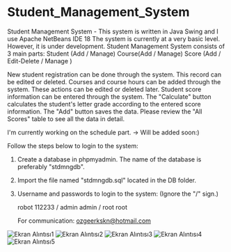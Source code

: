 # Student_Management_System
Student Management System - This system is written in Java Swing and I use Apache NetBeans IDE 18
The system is currently at a very basic level. However, it is under development.
Student Management System consists of 3 main parts:
Student (Add / Manage)
Course(Add / Manage)
Score (Add / Edit-Delete / Manage )

New student registration can be done through the system. This record can be edited or deleted.
Courses and course hours can be added through the system. These actions can be edited or deleted later.
Student score information can be entered through the system. The "Calculate" button calculates the student's 
letter grade according to the entered score information. The "Add" button saves the data.
Please review the "All Scores" table to see all the data in detail.

I'm currently working on the schedule part. -> Will be added soon:)

Follow the steps below to login to the system:
1) Create a database in phpmyadmin. The name of the database is preferably "stdmngdb".
2) Import the file named "stdmngdb.sql" located in the DB folder.
3) Username and passwords to login to the system:  (Ignore the "/" sign.)
  
    robot 112233 /
    admin admin  /
    root  root

   For communication: ozgeerkskn@hotmail.com


![Ekran Alıntısı1](https://github.com/ozgeerkskn/Student_Management_System/assets/105421946/6cf1fb86-494c-4fab-9bcb-a27dfd36ffd3)
![Ekran Alıntısı2](https://github.com/ozgeerkskn/Student_Management_System/assets/105421946/da3c91a9-6bef-425b-91e3-cec41f5af270)
![Ekran Alıntısı3](https://github.com/ozgeerkskn/Student_Management_System/assets/105421946/f64c6066-7151-4019-8c12-249cd76dffae)
![Ekran Alıntısı4](https://github.com/ozgeerkskn/Student_Management_System/assets/105421946/8f93312d-3e3f-4a9a-b393-91027984798e)
![Ekran Alıntısı5](https://github.com/ozgeerkskn/Student_Management_System/assets/105421946/8a8b60f8-5118-4148-ab8b-8cad794115a9)
